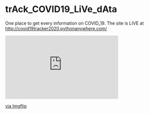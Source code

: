 # trAck_COVID19_LiVe_dAta
One place to get every information on COVID_19. The site is LIVE at http://covid19tracker2020.pythonanywhere.com/

<div style="width:360px;max-width:100%;"><div style="height:0;padding-bottom:56.11%;position:relative;"><iframe width="360" height="202" style="position:absolute;top:0;left:0;width:100%;height:100%;" frameBorder="0" src="https://imgflip.com/embed/41luyi"></iframe></div><p><a href="https://imgflip.com/gif/41luyi">via Imgflip</a></p></div>
